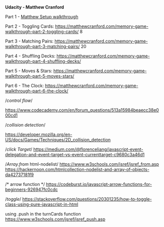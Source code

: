 
**Udacity - Matthew Cranford**

Part 1 - [Matthew Setup walkthrough](https://matthewcranford.com/memory-game-walkthrough-part-1-setup/)

Part 2 - Toggling Cards: https://matthewcranford.com/memory-game-walkthrough-part-2-toggling-cards/ 8

Part 3 - Matching Pairs: https://matthewcranford.com/memory-game-walkthrough-part-3-matching-pairs/ 20

Part 4 - Shuffling Decks: https://matthewcranford.com/memory-game-walkthrough-part-4-shuffling-decks/

Part 5 - Moves & Stars: https://matthewcranford.com/memory-game-walkthrough-part-5-moves-stars/

Part 6 - The Clock: https://matthewcranford.com/memory-game-walkthrough-part-6-the-clock/

/*control flow*/

https://www.codecademy.com/en/forum_questions/513a15984beaecc38e000cd1

/*collision detection*/

https://developer.mozilla.org/en-US/docs/Games/Techniques/2D_collision_detection


/*click Target*/
https://medium.com/@florenceliang/javascript-event-delegation-and-event-target-vs-event-currenttarget-c9680c3a46d1 

/*Array.from* html-nodelist/
https://www.w3schools.com/jsref/jsref_from.asp
https://hackernoon.com/htmlcollection-nodelist-and-array-of-objects-da42737181f9

/* arrow function */
https://codeburst.io/javascript-arrow-functions-for-beginners-926947fc0cdc

/*toggle*/
https://stackoverflow.com/questions/20301235/how-to-toggle-class-using-pure-javascript-in-html

using .push in the turnCards function 
https://www.w3schools.com/jsref/jsref_push.asp
